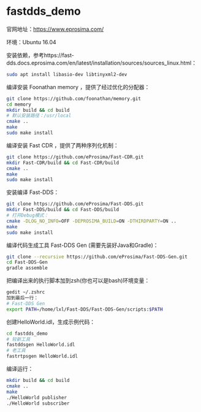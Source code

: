 # fastdds_demo
官网地址：https://www.eprosima.com/

环境：Ubuntu 16.04

安装依赖，参考https://fast-dds.docs.eprosima.com/en/latest/installation/sources/sources_linux.html：

```bash
sudo apt install libasio-dev libtinyxml2-dev
```

编译安装 Foonathan memory ，提供了经过优化的分配器：

```bash
git clone https://github.com/foonathan/memory.git
cd memory
mkdir build && cd build
# 默认安装路径：/usr/local
cmake ..
make
sudo make install
```

编译安装 Fast CDR ，提供了两种序列化机制：

```bash
git clone https://github.com/eProsima/Fast-CDR.git
mkdir Fast-CDR/build && cd Fast-CDR/build
cmake ..
make
sudo make install
```

安装编译 Fast-DDS：

```bash
git clone https://github.com/eProsima/Fast-DDS.git
mkdir Fast-DDS/build && cd Fast-DDS/build
# 打开Debug模式：
cmake -DLOG_NO_INFO=OFF -DEPROSIMA_BUILD=ON -DTHIRDPARTY=ON ..
make
sudo make install
```

编译代码生成工具 Fast-DDS Gen (需要先装好Java和Gradle)：

```bash
git clone --recursive https://github.com/eProsima/Fast-DDS-Gen.git
cd Fast-DDS-Gen
gradle assemble
```

把编译出来的执行脚本加到zsh(你也可以是bash)环境变量：

```bash
gedit ~/.zshrc
加到最后一行：
# Fast-DDS Gen
export PATH=/home/lxl/Fast-DDS/Fast-DDS-Gen/scripts:$PATH
```

创建HelloWorld.idl，生成示例代码：

```bash
cd fastdds_demo
# 较新工具
fastddsgen HelloWorld.idl
# 老工具
fastrtpsgen HelloWorld.idl
```

编译运行：

```bash
mkdir build && cd build
cmake ..
make
./HelloWorld publisher
./HelloWorld subscriber
```

